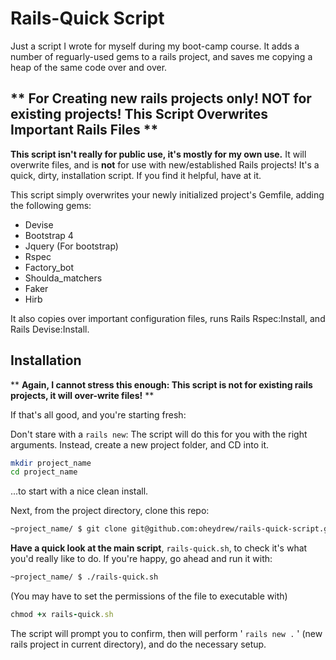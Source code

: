 # Rails-Quick Script
Just a script I wrote for myself during my boot-camp course. It adds a number of reguarly-used gems to a rails project, and saves me copying a heap of the same code over and over.

## ** **For Creating new rails projects only! NOT for existing projects! This Script Overwrites Important Rails Files** **

**This script isn't really for public use, it's mostly for my own use.** It will overwrite files, and is **not** for use with new/established Rails projects! It's a quick, dirty, installation script. If you find it helpful, have at it.

This script simply overwrites your newly initialized project's Gemfile, adding the following gems:

- Devise
- Bootstrap 4
- Jquery (For bootstrap)
- Rspec
- Factory_bot
- Shoulda_matchers
- Faker
- Hirb

It also copies over important configuration files, runs Rails Rspec:Install, and Rails Devise:Install.

## Installation

** **Again, I cannot stress this enough: This script is not for existing rails projects, it will over-write files!** **

If that's all good, and you're starting fresh:

Don't stare with a ```rails new```: The script will do this for you with the right arguments. Instead, create a new project folder, and CD into it.

```bash 
mkdir project_name
cd project_name
```
...to start with a nice clean install.

Next, from the project directory, clone this repo:  

```bash
~project_name/ $ git clone git@github.com:oheydrew/rails-quick-script.git
```

**Have a quick look at the main script**, ```rails-quick.sh```, to check it's what you'd really like to do. If you're happy, go ahead and run it with:

```bash
~project_name/ $ ./rails-quick.sh
```

(You may have to set the permissions of the file to executable with)

```ruby
chmod +x rails-quick.sh
```

The script will prompt you to confirm, then will perform ' ```rails new .``` ' (new rails project in current directory), and do the necessary setup.